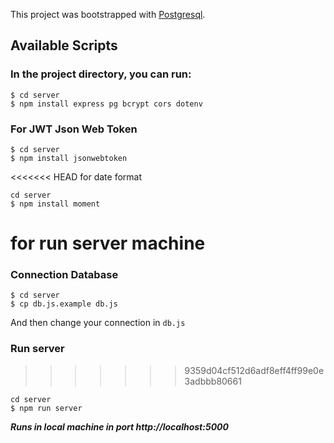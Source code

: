 This project was bootstrapped with [Postgresql](https://www.postgresql.org/).

## Available Scripts

### In the project directory, you can run:

```
$ cd server
$ npm install express pg bcrypt cors dotenv
```

### For JWT Json Web Token

```
$ cd server
$ npm install jsonwebtoken
```

<<<<<<< HEAD
for date format

```
cd server
$ npm install moment
```

for run server machine
=======
### Connection Database
```
$ cd server
$ cp db.js.example db.js
```
And then change your connection in `db.js`

### Run server
>>>>>>> 9359d04cf512d6adf8eff4ff99e0e3adbbb80661

```
cd server
$ npm run server
```

***Runs in local machine in port http://localhost:5000***

#
